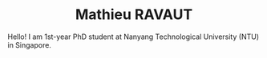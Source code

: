 <center>
  <h1>
    Mathieu RAVAUT
  </h1> 
</center>


Hello! I am 1st-year PhD student at Nanyang Technological University (NTU) in Singapore. 
